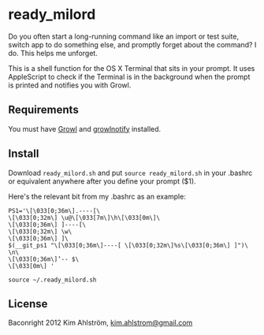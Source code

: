 ready_milord
============

Do you often start a long-running command like an import or test suite, switch app to do something else, and promptly forget about the command? I do. This helps me unforget.

This is a shell function for the OS X Terminal that sits in your prompt. It uses AppleScript to check if the Terminal is in the background when the prompt is printed and notifies you with Growl.


Requirements
------------

You must have [Growl](http://growl.info/) and [growlnotify](http://growl.info/extras.php#growlnotify) installed.


Install
-------

Download `ready_milord.sh` and put `source ready_milord.sh` in your .bashrc or equivalent anywhere after you define your prompt ($1).

Here's the relevant bit from my .bashrc as an example:

    PS1='\[\033[0;36m\].----[\
    \[\033[0;32m\] \u@\[\033[7m\]\h\[\033[0m\]\
    \[\033[0;36m\] ]----[\
    \[\033[0;32m\] \w\
    \[\033[0;36m\] ]\
    $(__git_ps1 "\[\033[0;36m\]----[ \[\033[0;32m\]%s\[\033[0;36m\] ]")\
    \n\
    \[\033[0;36m\]‛-- $\
    \[\033[0m\] '

    source ~/.ready_milord.sh
 

License
-------

Baconright 2012 Kim Ahlström, <kim.ahlstrom@gmail.com>

